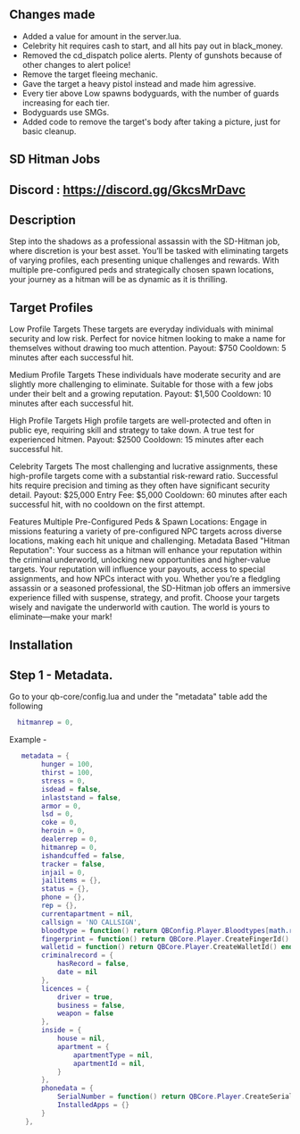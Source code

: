 ## Changes made
- Added a value for amount in the server.lua.<br />
- Celebrity hit requires cash to start, and all hits pay out in black_money.<br />
- Removed the cd_dispatch police alerts.  Plenty of gunshots because of other changes to alert police!<br />
- Remove the target fleeing mechanic.<br />
- Gave the target a heavy pistol instead and made him agressive.<br />
- Every tier above Low spawns bodyguards, with the number of guards increasing for each tier.<br />
- Bodyguards use SMGs.<br />
- Added code to remove the target's body after taking a picture, just for basic cleanup.<br />

## SD Hitman Jobs

## Discord : https://discord.gg/GkcsMrDavc

## Description
Step into the shadows as a professional assassin with the SD-Hitman job, where discretion is your best asset. You’ll be tasked with eliminating targets of varying profiles, each presenting unique challenges and rewards. With multiple pre-configured peds and strategically chosen spawn locations, your journey as a hitman will be as dynamic as it is thrilling.

## Target Profiles
Low Profile Targets
These targets are everyday individuals with minimal security and low risk. Perfect for novice hitmen looking to make a name for themselves without drawing too much attention.
Payout: $750
Cooldown: 5 minutes after each successful hit.

Medium Profile Targets
These individuals have moderate security and are slightly more challenging to eliminate. Suitable for those with a few jobs under their belt and a growing reputation.
Payout: $1,500
Cooldown: 10 minutes after each successful hit.

High Profile Targets
High profile targets are well-protected and often in public eye, requiring skill and strategy to take down. A true test for experienced hitmen.
Payout: $2500
Cooldown: 15 minutes after each successful hit.

Celebrity Targets
The most challenging and lucrative assignments, these high-profile targets come with a substantial risk-reward ratio. Successful hits require precision and timing as they often have significant security detail.
Payout: $25,000
Entry Fee: $5,000
Cooldown: 60 minutes after each successful hit, with no cooldown on the first attempt.

Features
Multiple Pre-Configured Peds & Spawn Locations: Engage in missions featuring a variety of pre-configured NPC targets across diverse locations, making each hit unique and challenging.
Metadata Based "Hitman Reputation": Your success as a hitman will enhance your reputation within the criminal underworld, unlocking new opportunities and higher-value targets. Your reputation will influence your payouts, access to special assignments, and how NPCs interact with you.
Whether you’re a fledgling assassin or a seasoned professional, the SD-Hitman job offers an immersive experience filled with suspense, strategy, and profit. Choose your targets wisely and navigate the underworld with caution. The world is yours to eliminate—make your mark!

## Installation

## Step 1 - Metadata.
Go to your qb-core/config.lua and under the "metadata" table add the following
```lua
  hitmanrep = 0,
```
Example -
```lua
   metadata = {
        hunger = 100,
        thirst = 100,
        stress = 0,
        isdead = false,
        inlaststand = false,
        armor = 0,
        lsd = 0,
        coke = 0,
        heroin = 0,
	    dealerrep = 0,
        hitmanrep = 0,
        ishandcuffed = false,
        tracker = false,
        injail = 0,
        jailitems = {},
        status = {},
        phone = {},
        rep = {},
        currentapartment = nil,
        callsign = 'NO CALLSIGN',
        bloodtype = function() return QBConfig.Player.Bloodtypes[math.random(1, #QBConfig.Player.Bloodtypes)] end,
        fingerprint = function() return QBCore.Player.CreateFingerId() end,
        walletid = function() return QBCore.Player.CreateWalletId() end,
        criminalrecord = {
            hasRecord = false,
            date = nil
        },
        licences = {
            driver = true,
            business = false,
            weapon = false
        },
        inside = {
            house = nil,
            apartment = {
                apartmentType = nil,
                apartmentId = nil,
            }
        },
        phonedata = {
            SerialNumber = function() return QBCore.Player.CreateSerialNumber() end,
            InstalledApps = {}
        }
    },
```
